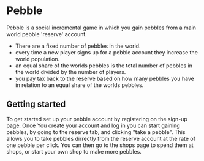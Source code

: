 # Pebble

Pebble is a social incremental game in which you gain pebbles from a main world pebble 'reserve' account. 

   * There are a fixed number of pebbles in the world.
   * every time a new player signs up for a pebble account they increase the world population.
   * an equal share of the worlds pebbles is the total number of pebbles in the world divided by the number of players.
   * you pay tax back to the reserve based on how many pebbles you have in relation to an equal share of the worlds pebbles.
   

## Getting started

To get started set up your pebble account by registering on the sign-up page. Once You create your account and log in you can start gaining pebbles, by going to the reserve tab, and clicking "take a pebble". This allows you to take pebbles dirrectly from the reserve account at the rate of one pebble per click. You can then go to the shops page to spend them at shops, or start your own shop to make more pebbles.


    
